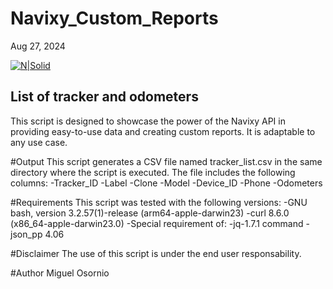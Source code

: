 # Navixy_Custom_Reports
Aug 27, 2024 

[![N|Solid](https://www.navixy.com/wp-content/uploads/2020/01/navixy.png)](https://navixy.com)

## List of tracker and odometers
This script is designed to showcase the power of the Navixy API in providing easy-to-use data and creating custom reports. It is adaptable to any use case.

#Output
This script generates a CSV file named tracker_list.csv in the same directory where the script is executed. The file includes the following columns:
-Tracker_ID
-Label
-Clone
-Model
-Device_ID
-Phone
-Odometers 

#Requirements
This script was tested with the following versions:
-GNU bash, version 3.2.57(1)-release (arm64-apple-darwin23)
-curl 8.6.0 (x86_64-apple-darwin23.0)
-Special requirement of:
-jq-1.7.1 command
-json_pp 4.06

#Disclaimer
The use of this script is under the end user responsability.

#Author
Miguel Osornio
